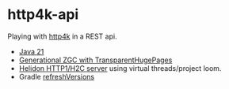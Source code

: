 # http4k-api

Playing with [http4k](https://github.com/http4k/http4k) in a REST api.
* [Java 21](https://openjdk.org/projects/jdk/21/)
* [Generational ZGC with TransparentHugePages](https://netflixtechblog.com/bending-pause-times-to-your-will-with-generational-zgc-256629c9386b)
* [Helidon HTTP1/H2C server](https://github.com/helidon-io) using virtual threads/project loom.
* Gradle [refreshVersions](https://github.com/Splitties/refreshVersions)
